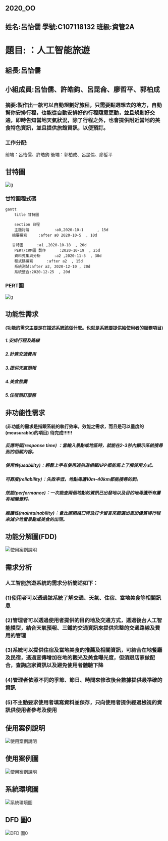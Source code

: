 ## 2020_OO

## 姓名:呂怡儒  學號:C107118132 班級:資管2A

# 題目: ：人工智能旅遊        

## 組長:呂怡儒

## 小組成員:呂怡儒、許皓鈞、呂昆侖、廖哲平、郭柏成

### 摘要:製作出一款可以自動規劃好旅程，只需要點選想去的地方，自動幫你安排行程，也能從自動安排好的行程隨意更動，並且規劃好交通，即時告知當地天氣狀況，除了行程之外，也會提供附近當地的美食特色資訊，並且提供旅館資訊，以便預訂。

### 工作分配: 
前端：呂怡儒、許皓鈞 
後端：郭柏成、呂昆倫、廖哲平

## 甘特圖
![g](甘特圖.png "g")

### 甘特圖程式碼
```mermaid
gantt
    title 甘特圖

    section 日程
    主題討論           :a0,2020-10-1      , 15d
   摘要撰寫     :after a0 2020-10-5  , 10d
    
   甘特圖      :a1 ,2020-10-18  , 20d
    PERT/CRM圖 製作      :2020-10-19  , 25d
    資料蒐集與分析      :a2 ,2020-11-5  , 30d
    程式碼撰寫      :after a2  , 15d
    系統測試:after a2, 2020-12-10 , 20d
    系統整合:2020-12-25  , 20d
```


### PERT圖
![g](pert.png "g")



## 功能性需求


#### (功能的需求主要是在描述系統該做什麼。也就是系統要提供給使用者的服務項目)


##### 1.安排行程及路線
##### 2.計算交通費用
##### 3.提供天氣預報
##### 4.美食推薦
##### 5.住宿預訂服務


## 非功能性需求


#### (非功能的需求是指跟系統的執行效率，效能之需求，而且是可以量度的(measurable)的項目)       待完成!!!!!!


##### 反應時間(response time) ：當輸入景點或地區時，就能在2-3秒內顯示系統搜尋到的相關內容。 
##### 使用性(usability)：輕鬆上手有使用過旅遊相關APP都能馬上了解使用方式。 
##### 可靠度(reliability)：失敗率低，地點周邊10m-40km都能搜尋的到。 
##### 效能(performance)：一次能查兩個地點的資訊已出發地以及目的地周邊所有屢有相關資料。 
##### 維護性(maintainability)：會比照網路口碑及打卡留言來篩選出更加優質得行程來減少地雷景點或美食的出現。

## 功能分解圖(FDD)
![使用案例說明](FDD.jpg "使用案例說明")

## 需求分析
### 人工智能旅遊系統的需求分析簡述如下：
 ### (1)使用者可以透過該系統了解交通、天氣、住宿、當地美食等相關訊息
### (2)管理者可以透過使用者提供的目的地及交通方式，透過後台人工智能模型，結合天氣預報、三鐵的交通資訊來提供完整的交通路線及費用的管理
### (3)系統可以提供住宿及當地美食的推薦及相關資訊，可結合在地餐廳及民宿，透過宣傳增加在地的觀光及美食曝光度，但須跟店家做配合，查詢店家資訊以及避免使用者體驗下降
### (4)管理者依照不同的季節、節日、時間來修改後台數據提供最準確的資訊
### (5)不主動要求使用者填寫資料並保存，只向使用者提供經過檢視的資訊供使用者參考及使用
## 使用案例說明
![使用案例說明](使用案例說明.png "使用案例說明")

## 使用案例圖
![使用案例說明](使用案例圖.png "使用案例說明")

## 系統環境圖
![系統環境圖](https://github.com/ru1103/2020_OO/blob/master/%E7%B3%BB%E7%B5%B1%E7%92%B0%E5%A2%83%E5%9C%96.png "系統環境圖")

## DFD 圖0
![DFD 圖0](https://github.com/ru1103/2020_OO/blob/master/DFD%20%E5%9C%960.png "DFD 圖0")




